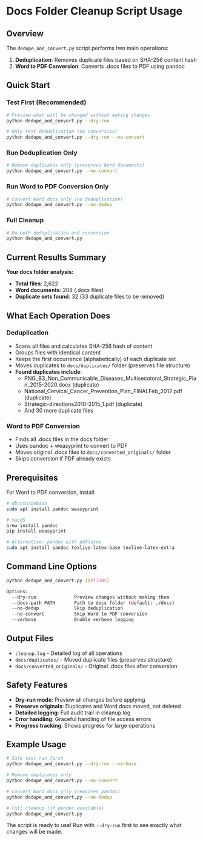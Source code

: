 # Docs Folder Cleanup Script Usage

## Overview

The `dedupe_and_convert.py` script performs two main operations:
1. **Deduplication**: Removes duplicate files based on SHA-256 content hash
2. **Word to PDF Conversion**: Converts .docx files to PDF using pandoc

## Quick Start

### Test First (Recommended)
```bash
# Preview what will be changed without making changes
python dedupe_and_convert.py --dry-run

# Only test deduplication (no conversion)
python dedupe_and_convert.py --dry-run --no-convert
```

### Run Deduplication Only
```bash
# Remove duplicates only (preserves Word documents)
python dedupe_and_convert.py --no-convert
```

### Run Word to PDF Conversion Only
```bash
# Convert Word docs only (no deduplication)
python dedupe_and_convert.py --no-dedup
```

### Full Cleanup
```bash
# Do both deduplication and conversion
python dedupe_and_convert.py
```

## Current Results Summary

**Your docs folder analysis:**
- **Total files**: 2,622
- **Word documents**: 208 (.docx files)
- **Duplicate sets found**: 32 (33 duplicate files to be removed)

## What Each Operation Does

### Deduplication
- Scans all files and calculates SHA-256 hash of content
- Groups files with identical content
- Keeps the first occurrence (alphabetically) of each duplicate set
- Moves duplicates to `docs/duplicates/` folder (preserves file structure)
- **Found duplicates include**:
  - PNG_B3_Non_Communicable_Diseases_Multisecotoral_Strategic_Plan_2015-2020.docx (duplicate)
  - National_Cervical_Cancer_Prevention_Plan_FINALFeb_2012.pdf (duplicate)
  - Strategic-directions2010-2015_1.pdf (duplicate)
  - And 30 more duplicate files

### Word to PDF Conversion
- Finds all .docx files in the docs folder
- Uses pandoc + weasyprint to convert to PDF
- Moves original .docx files to `docs/converted_originals/` folder
- Skips conversion if PDF already exists

## Prerequisites

For Word to PDF conversion, install:
```bash
# Ubuntu/Debian
sudo apt install pandoc weasyprint

# macOS
brew install pandoc
pip install weasyprint

# Alternative: pandoc with pdflatex
sudo apt install pandoc texlive-latex-base texlive-latex-extra
```

## Command Line Options

```bash
python dedupe_and_convert.py [OPTIONS]

Options:
  --dry-run              Preview changes without making them
  --docs-path PATH       Path to docs folder (default: ./docs)
  --no-dedup             Skip deduplication
  --no-convert           Skip Word to PDF conversion  
  --verbose              Enable verbose logging
```

## Output Files

- `cleanup.log` - Detailed log of all operations
- `docs/duplicates/` - Moved duplicate files (preserves structure)
- `docs/converted_originals/` - Original .docx files after conversion

## Safety Features

- **Dry-run mode**: Preview all changes before applying
- **Preserve originals**: Duplicates and Word docs moved, not deleted
- **Detailed logging**: Full audit trail in cleanup.log
- **Error handling**: Graceful handling of file access errors
- **Progress tracking**: Shows progress for large operations

## Example Usage

```bash
# Safe test run first
python dedupe_and_convert.py --dry-run --verbose

# Remove duplicates only
python dedupe_and_convert.py --no-convert

# Convert Word docs only (requires pandoc)
python dedupe_and_convert.py --no-dedup

# Full cleanup (if pandoc available)
python dedupe_and_convert.py
```

The script is ready to use! Run with `--dry-run` first to see exactly what changes will be made.